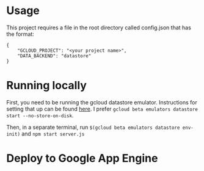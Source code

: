 # Usage
This project requires a file in the root directory called config.json that has the format:
```
{
    "GCLOUD_PROJECT": "<your project name>",
    "DATA_BACKEND": "datastore"
}
```

# Running locally
First, you need to be running the gcloud datastore emulator. Instructions for setting that up
can be found [here](https://cloud.google.com/datastore/docs/tools/datastore-emulator). I prefer `gcloud beta emulators datastore start --no-store-on-disk`.

Then, in a separate terminal, run `$(gcloud beta emulators datastore env-init)` and
`npm start server.js`

# Deploy to Google App Engine
